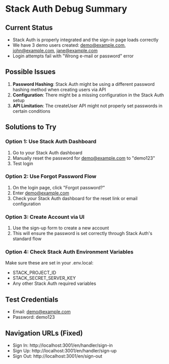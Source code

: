# Stack Auth Debug Summary

## Current Status
- Stack Auth is properly integrated and the sign-in page loads correctly
- We have 3 demo users created: demo@example.com, john@example.com, jane@example.com
- Login attempts fail with "Wrong e-mail or password" error

## Possible Issues
1. **Password Hashing**: Stack Auth might be using a different password hashing method when creating users via API
2. **Configuration**: There might be a missing configuration in the Stack Auth setup
3. **API Limitation**: The createUser API might not properly set passwords in certain conditions

## Solutions to Try

### Option 1: Use Stack Auth Dashboard
1. Go to your Stack Auth dashboard
2. Manually reset the password for demo@example.com to "demo123"
3. Test login

### Option 2: Use Forgot Password Flow
1. On the login page, click "Forgot password?"
2. Enter demo@example.com
3. Check your Stack Auth dashboard for the reset link or email configuration

### Option 3: Create Account via UI
1. Use the sign-up form to create a new account
2. This will ensure the password is set correctly through Stack Auth's standard flow

### Option 4: Check Stack Auth Environment Variables
Make sure these are set in your .env.local:
- STACK_PROJECT_ID
- STACK_SECRET_SERVER_KEY
- Any other Stack Auth required variables

## Test Credentials
- Email: demo@example.com
- Password: demo123

## Navigation URLs (Fixed)
- Sign In: http://localhost:3001/en/handler/sign-in
- Sign Up: http://localhost:3001/en/handler/sign-up
- Sign Out: http://localhost:3001/en/sign-out